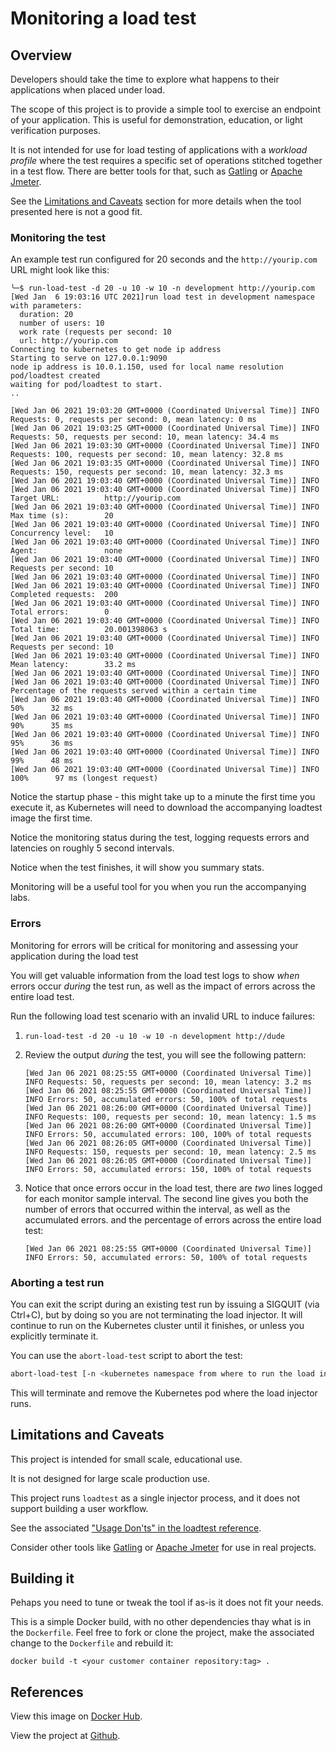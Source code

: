 # Monitoring a load test

## Overview

Developers should take the time to explore what happens to their
applications when placed under load.

The scope of this project is to provide a simple tool to exercise an
endpoint of your application.
This is useful for demonstration, education, or light verification
purposes.

It is not intended for use for load testing of applications with a
*workload profile* where the test requires a specific set of operations
stitched together in a test flow.
There are better tools for that,
such as [Gatling](https://gatling.io) or
[Apache Jmeter](jmeter.apache.org).

See the [Limitations and Caveats](#limitations-and-caveats) section for
more details when the tool presented here is not a good fit.

### Monitoring the test

An example test run configured for 20 seconds and the
`http://yourip.com` URL might look like this:

```no-highlight
╰─$ run-load-test -d 20 -u 10 -w 10 -n development http://yourip.com
[Wed Jan  6 19:03:16 UTC 2021]run load test in development namespace with parameters:
  duration: 20
  number of users: 10
  work rate (requests per second: 10
  url: http://yourip.com
Connecting to kubernetes to get node ip address
Starting to serve on 127.0.0.1:9090
node ip address is 10.0.1.150, used for local name resolution
pod/loadtest created
waiting for pod/loadtest to start.
..

[Wed Jan 06 2021 19:03:20 GMT+0000 (Coordinated Universal Time)] INFO Requests: 0, requests per second: 0, mean latency: 0 ms
[Wed Jan 06 2021 19:03:25 GMT+0000 (Coordinated Universal Time)] INFO Requests: 50, requests per second: 10, mean latency: 34.4 ms
[Wed Jan 06 2021 19:03:30 GMT+0000 (Coordinated Universal Time)] INFO Requests: 100, requests per second: 10, mean latency: 32.8 ms
[Wed Jan 06 2021 19:03:35 GMT+0000 (Coordinated Universal Time)] INFO Requests: 150, requests per second: 10, mean latency: 32.3 ms
[Wed Jan 06 2021 19:03:40 GMT+0000 (Coordinated Universal Time)] INFO
[Wed Jan 06 2021 19:03:40 GMT+0000 (Coordinated Universal Time)] INFO Target URL:          http://yourip.com
[Wed Jan 06 2021 19:03:40 GMT+0000 (Coordinated Universal Time)] INFO Max time (s):        20
[Wed Jan 06 2021 19:03:40 GMT+0000 (Coordinated Universal Time)] INFO Concurrency level:   10
[Wed Jan 06 2021 19:03:40 GMT+0000 (Coordinated Universal Time)] INFO Agent:               none
[Wed Jan 06 2021 19:03:40 GMT+0000 (Coordinated Universal Time)] INFO Requests per second: 10
[Wed Jan 06 2021 19:03:40 GMT+0000 (Coordinated Universal Time)] INFO
[Wed Jan 06 2021 19:03:40 GMT+0000 (Coordinated Universal Time)] INFO Completed requests:  200
[Wed Jan 06 2021 19:03:40 GMT+0000 (Coordinated Universal Time)] INFO Total errors:        0
[Wed Jan 06 2021 19:03:40 GMT+0000 (Coordinated Universal Time)] INFO Total time:          20.001398063 s
[Wed Jan 06 2021 19:03:40 GMT+0000 (Coordinated Universal Time)] INFO Requests per second: 10
[Wed Jan 06 2021 19:03:40 GMT+0000 (Coordinated Universal Time)] INFO Mean latency:        33.2 ms
[Wed Jan 06 2021 19:03:40 GMT+0000 (Coordinated Universal Time)] INFO
[Wed Jan 06 2021 19:03:40 GMT+0000 (Coordinated Universal Time)] INFO Percentage of the requests served within a certain time
[Wed Jan 06 2021 19:03:40 GMT+0000 (Coordinated Universal Time)] INFO   50%      32 ms
[Wed Jan 06 2021 19:03:40 GMT+0000 (Coordinated Universal Time)] INFO   90%      35 ms
[Wed Jan 06 2021 19:03:40 GMT+0000 (Coordinated Universal Time)] INFO   95%      36 ms
[Wed Jan 06 2021 19:03:40 GMT+0000 (Coordinated Universal Time)] INFO   99%      48 ms
[Wed Jan 06 2021 19:03:40 GMT+0000 (Coordinated Universal Time)] INFO  100%      97 ms (longest request)
```

Notice the startup phase - this might take up to a minute the first time
you execute it,
as Kubernetes will need to download the accompanying loadtest image
the first time.

Notice the monitoring status during the test,
logging requests errors and latencies on roughly 5 second intervals.

Notice when the test finishes,
it will show you summary stats.

Monitoring will be a useful tool for you when you run the accompanying
labs.

### Errors

Monitoring for errors will be critical for monitoring and assessing your
application during the load test

You will get valuable information from the load test logs to show *when*
errors occur *during* the test run,
as well as the impact of errors across the entire load test.

Run the following load test scenario with an invalid URL to induce
failures:

1.  `run-load-test -d 20 -u 10 -w 10 -n development http://dude`

1.  Review the output *during* the test,
    you will see the following pattern:

    ```nohighlight
    [Wed Jan 06 2021 08:25:55 GMT+0000 (Coordinated Universal Time)] INFO Requests: 50, requests per second: 10, mean latency: 3.2 ms
    [Wed Jan 06 2021 08:25:55 GMT+0000 (Coordinated Universal Time)] INFO Errors: 50, accumulated errors: 50, 100% of total requests
    [Wed Jan 06 2021 08:26:00 GMT+0000 (Coordinated Universal Time)] INFO Requests: 100, requests per second: 10, mean latency: 1.5 ms
    [Wed Jan 06 2021 08:26:00 GMT+0000 (Coordinated Universal Time)] INFO Errors: 50, accumulated errors: 100, 100% of total requests
    [Wed Jan 06 2021 08:26:05 GMT+0000 (Coordinated Universal Time)] INFO Requests: 150, requests per second: 10, mean latency: 2.5 ms
    [Wed Jan 06 2021 08:26:05 GMT+0000 (Coordinated Universal Time)] INFO Errors: 50, accumulated errors: 150, 100% of total requests
    ```

1.  Notice that once errors occur in the load test,
    there are *two* lines logged for each monitor sample interval.
    The second line gives you both the number of errors that occurred
    within the interval,
    as well as the accumulated errors.
    and the percentage of errors across the entire load test:

    ```nohighlight
    [Wed Jan 06 2021 08:25:55 GMT+0000 (Coordinated Universal Time)] INFO Errors: 50, accumulated errors: 50, 100% of total requests
    ```

### Aborting a test run

You can exit the script during an existing test run by issuing a
SIGQUIT (via Ctrl+C),
but by doing so you are not terminating the load injector.
It will continue to run on the Kubernetes cluster until it finishes,
or unless you explicitly terminate it.

You can use the `abort-load-test` script to abort the test:

```bash
abort-load-test [-n <kubernetes namespace from where to run the load injector]
```

This will terminate and remove the Kubernetes pod where the load
injector runs.

## Limitations and Caveats

This project is intended for small scale,
educational use.

It is not designed for large scale production use.

This project runs `loadtest` as a single injector process,
and it does not support building a user workflow.

See the associated
["Usage Don'ts" in the loadtest reference](https://www.npmjs.com/package/loadtest#usage-donts).

Consider other tools like
[Gatling](https://gatling.io) or
[Apache Jmeter](https://jmeter.apache.org) for use in real projects.

## Building it

Pehaps you need to tune or tweak the tool if as-is it does not fit your
needs.

This is a simple Docker build,
with no other dependencies thay what is in the `Dockerfile`.
Feel free to fork or clone the project,
make the associated change to the `Dockerfile` and rebuild it:

`docker build -t <your customer container repository:tag> .`

## References

View this image on
[Docker Hub](https://hub.docker.com/r/pivotaleducation/loadtest/).

View the project at [Github](https://github.com/platform-acceleration-lab/docker-loadtest).
